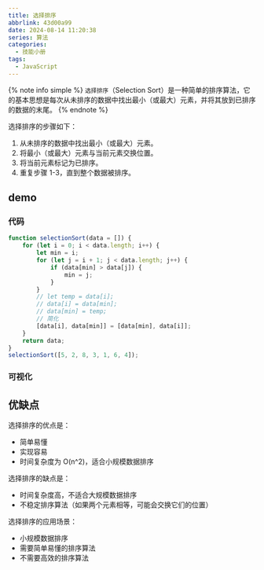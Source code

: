 ```yaml
---
title: 选择排序
abbrlink: 43d00a99
date: 2024-08-14 11:20:38
series: 算法
categories:
  - 技能小册
tags:
  - JavaScript 
---
```


{% note info simple %}
`选择排序`（Selection Sort）是一种简单的排序算法，它的基本思想是每次从未排序的数据中找出最小（或最大）元素，并将其放到已排序的数据的末尾。
{% endnote %}

选择排序的步骤如下：

1. 从未排序的数据中找出最小（或最大）元素。
2. 将最小（或最大）元素与当前元素交换位置。
3. 将当前元素标记为已排序。
4. 重复步骤 1-3，直到整个数据被排序。

## demo

### 代码

```js
function selectionSort(data = []) {
	for (let i = 0; i < data.length; i++) {
		let min = i;
		for (let j = i + 1; j < data.length; j++) {
			if (data[min] > data[j]) {
				min = j;
			}
		}
		// let temp = data[i];
		// data[i] = data[min];
		// data[min] = temp;
		// 简化
		[data[i], data[min]] = [data[min], data[i]];
	}
	return data;
}
selectionSort([5, 2, 8, 3, 1, 6, 4]);
```

### 可视化

<demo html="html/选择排序.html"/>

## 优缺点

选择排序的优点是：

- 简单易懂
- 实现容易
- 时间复杂度为 O(n^2)，适合小规模数据排序

选择排序的缺点是：

- 时间复杂度高，不适合大规模数据排序
- 不稳定排序算法（如果两个元素相等，可能会交换它们的位置）

选择排序的应用场景：

- 小规模数据排序
- 需要简单易懂的排序算法
- 不需要高效的排序算法
